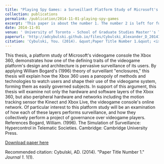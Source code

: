 ```yaml
---
title: "Playing Spy Games: a Surveillant Platform Study of Microsoft's Xbox 360"
collection: publications
permalink: /publication/2014-11-01-playing-spy-games
excerpt: 'This paper is about the number 1. The number 2 is left for future work.'
date: 2014-11-01
venue: ' University of Toronto - School of Graduate Studies Master''s Theses'
paperurl: 'http://adcybulski.github.io/files/Cybulski_Alexander_D_201411_MIS_thesis.pdf'
citation: 'Cybulski, You. (2014). &quot;Paper Title Number 1.&quot; <i>Journal 1</i>. 1(1).'
---
```

This thesis, a platform study of Microsoft's videogame console the Xbox 360, demonstrates how one of the defining traits of the videogame platform's design and architecture is pervasive surveillance of its users. By applying William Bogard's (1996) theory of surveillant "enclosures," this thesis will explain how the Xbox 360 uses a panopoly of methods and technologies to watch users and shape their use of the videogame system, forming them as easily governed subjects. In support of this argument, this thesis will examine not only the hardware and software layers of the Xbox 360, but also peripheral hardware and networks including the motion tracking sensor the Kinect and Xbox Live, the videogame console's online network. Of particular interest to this platform study will be an examination of how each of these layers performs surveillance, and how they collectively perform a project of governance over videogame players. References Bogard, William. (1996). The Simulation of Surveillance: Hypercontrol in Telematic Societies. Cambridge: Cambridge University Press.

[Download paper here](http://adcybulski.github.io/files/Cybulski_Alexander_D_201411_MIS_thesis.pdf)

Recommended citation: Cybulski, AD. (2014). "Paper Title Number 1." <i>Journal 1</i>. 1(1).

